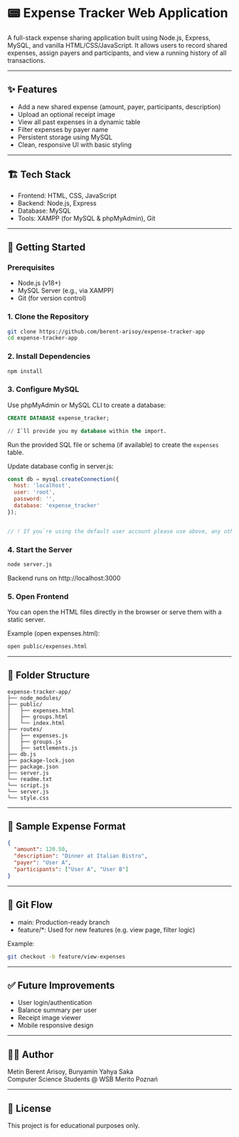 # 📟 Expense Tracker Web Application

A full-stack expense sharing application built using Node.js, Express, MySQL, and vanilla HTML/CSS/JavaScript. It allows users to record shared expenses, assign payers and participants, and view a running history of all transactions.

---

## ✨ Features

- Add a new shared expense (amount, payer, participants, description)
- Upload an optional receipt image
- View all past expenses in a dynamic table
- Filter expenses by payer name
- Persistent storage using MySQL
- Clean, responsive UI with basic styling

---

## 🏗️ Tech Stack

- Frontend: HTML, CSS, JavaScript
- Backend: Node.js, Express
- Database: MySQL
- Tools: XAMPP (for MySQL & phpMyAdmin), Git

---

## 🚀 Getting Started

### Prerequisites

- Node.js (v18+)
- MySQL Server (e.g., via XAMPP)
- Git (for version control)

### 1. Clone the Repository

```bash
git clone https://github.com/berent-arisoy/expense-tracker-app
cd expense-tracker-app
```

### 2. Install Dependencies

```bash
npm install
```

### 3. Configure MySQL

Use phpMyAdmin or MySQL CLI to create a database:

```sql
CREATE DATABASE expense_tracker;

// I`ll provide you my database within the import.
```

Run the provided SQL file or schema (if available) to create the `expenses` table.

Update database config in server.js:
```js
const db = mysql.createConnection({
  host: 'localhost',
  user: 'root',
  password: '',
  database: 'expense_tracker'
});


// ! If you`re using the default user account please use above, any other accounts made by user needs to be double checked here.
```

### 4. Start the Server

```bash
node server.js
```

Backend runs on http://localhost:3000

### 5. Open Frontend

You can open the HTML files directly in the browser or serve them with a static server.

Example (open expenses.html):

```bash
open public/expenses.html
```

---

## 📁 Folder Structure

```
expense-tracker-app/
├── node_modules/
├── public/
│   ├── expenses.html
│   ├── groups.html
│   └── index.html
├── routes/
│   ├── expenses.js
│   ├── groups.js
│   ├── settlements.js
├── db.js
├── package-lock.json
├── package.json
├── server.js
└── readme.txt
└── script.js
└── server.js
└── style.css
```

---

## 💾 Sample Expense Format

```json
{
  "amount": 120.50,
  "description": "Dinner at Italian Bistro",
  "payer": "User A",
  "participants": ["User A", "User B"]
}
```

---

## 🔀 Git Flow

- main: Production-ready branch
- feature/*: Used for new features (e.g. view page, filter logic)

Example:

```bash
git checkout -b feature/view-expenses
```

---

## ✅ Future Improvements

- User login/authentication
- Balance summary per user
- Receipt image viewer
- Mobile responsive design

---

## 🧑‍💻 Author
Metin Berent Arisoy,
Bunyamin Yahya Saka  
Computer Science Students @ WSB Merito Poznań  

---

## 📜 License

This project is for educational purposes only.
